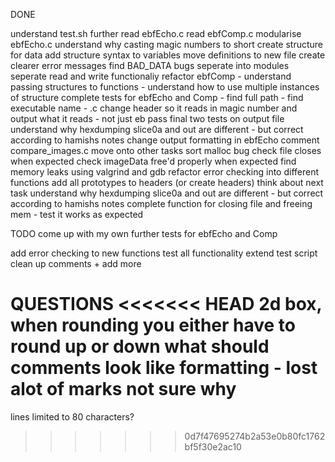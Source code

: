 DONE 

understand test.sh further
read ebfEcho.c 
read ebfComp.c
modularise ebfEcho.c
understand why casting magic numbers to short
create structure for data
add structure syntax to variables
move definitions to new file
create clearer error messages
find BAD_DATA bugs
seperate into modules
seperate read and write functionaliy
refactor ebfComp
    - understand passing structures to functions
    - understand how to use multiple instances of structure
complete tests for ebfEcho and Comp
    - find full path
    - find executable name - .c
change header so it reads in magic number and output what it reads - not just eb
pass final two tests on output file
understand why hexdumping slice0a and out are different - but correct according
to hamishs notes
change output formatting in ebfEcho
comment compare_images.c
move onto other tasks
sort malloc bug
check file closes when expected
check imageData free'd properly when expected
find memory leaks using valgrind and gdb
refactor error checking into different functions
add all prototypes to headers (or create headers)
think about next task
understand why hexdumping slice0a and out are different - but correct according
to hamishs notes
complete function for closing file and freeing mem
    - test it works as expected







TODO
come up with my own further tests for ebfEcho and Comp

add error checking to new functions
test all functionality 
extend test script
clean up comments + add more






QUESTIONS
<<<<<<< HEAD
2d box, when rounding you either have to round up or down
what should comments look like
formatting - lost alot of marks not sure why
=======
lines limited to 80 characters?
>>>>>>> 0d7f47695274b2a53e0b80fc1762bf5f30e2ac10
